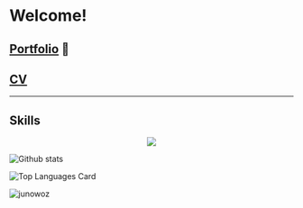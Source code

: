 # Welcome!
## [Portfolio](https://junowoz.github.io/portfolio/) 📁
## [CV]()
---
## Skills
<p align="center">
  <a href="https://skillicons.dev">
    <img src="https://skillicons.dev/icons?i=react,nextjs,ts,js,solidity,tailwind,css,html,nodejs,mysql,docker,git,figma,linux" />
  </a>
</p>

![Github stats](https://github-readme-stats.vercel.app/api?username=junowoz&theme=apprentice&show_icons=true&count_private=true)

![Top Languages Card](https://github-readme-stats.vercel.app/api/top-langs/?username=junowoz&theme=apprentice&layout=compact)

![junowoz](https://komarev.com/ghpvc/?username=junowoz&style=flat)
